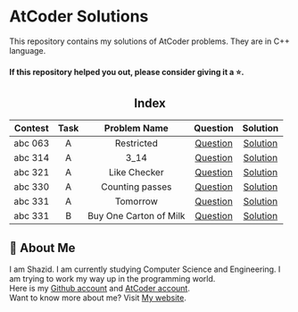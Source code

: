# AtCoder Solutions

This repository contains my solutions of AtCoder problems. They are in C++ language.  

#### If this repository helped you out, please consider giving it a :star:.

<div align="center">

## Index 

| Contest | Task | Problem Name | Question | Solution |
| :-----: |:----:| :----------: | :------: | :------: |
| abc 063 | A | Restricted | [Question](https://atcoder.jp/contests/abc063/tasks/abc063_a) | [Solution](https://github.com/ShazidMashrafi/AtCoder-Solutions/tree/main/Codes/abc%20063%20A%20-%20Restricted)
| abc 314 | A | 3_14 | [Question](https://atcoder.jp/contests/abc314/tasks/abc314_a) | [Solution](https://github.com/ShazidMashrafi/AtCoder-Solutions/blob/main/Codes/abc%20314%20A%20-%203.14/abc314_a.cpp)
| abc 321 | A | Like Checker | [Question](https://atcoder.jp/contests/abc321/tasks/abc321_a) | [Solution](https://github.com/ShazidMashrafi/AtCoder-Solutions/blob/main/Codes/abc%20321%20A%20-%20like%20Checker/abc321_a.cpp)
| abc 330 | A | Counting passes | [Question](https://atcoder.jp/contests/abc330/tasks/abc330_a)| [Solution](https://github.com/ShazidMashrafi/AtCoder-Solutions/blob/main/Codes/abc%20330%20A%20-%20Counting%20Passes/abc330_a.cpp)
| abc 331 |  A | Tomorrow | [Question](https://atcoder.jp/contests/abc331/tasks/abc331_a) | [Solution](https://github.com/ShazidMashrafi/AtCoder-Solutions/blob/main/Codes/abc%20331%20A%20-%20Tomorrow/abc331_a.cpp)
| abc 331 | B | Buy One Carton of Milk | [Question](https://atcoder.jp/contests/abc331/tasks/abc331_b) | [Solution](https://github.com/ShazidMashrafi/AtCoder-Solutions/blob/main/Codes/abc%20331%20B%20-%20Buy%20One%20Carton%20of%20Milk/abc331_b.cpp)
</div>

## 🚀 About Me

I am Shazid. I am currently studying Computer Science and Engineering. 
I am trying to work my way up in the programming world.  
Here is my [Github account](https://github.com/ShazidMashrafi) and [AtCoder account](https://atcoder.jp/users/shazidmashrafi).  
Want to know more about me? Visit [My website](https://shazidmashrafi.com).